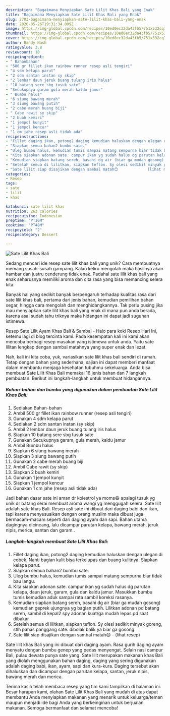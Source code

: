 ```yaml
---
description: "Bagaimana Menyiapkan Sate Lilit Khas Bali yang Enak"
title: "Bagaimana Menyiapkan Sate Lilit Khas Bali yang Enak"
slug: 2703-bagaimana-menyiapkan-sate-lilit-khas-bali-yang-enak
date: 2020-05-26T19:31:34.099Z
image: https://img-global.cpcdn.com/recipes/10ed0ec32da43fb5/751x532cq70/sate-lilit-khas-bali-foto-resep-utama.jpg
thumbnail: https://img-global.cpcdn.com/recipes/10ed0ec32da43fb5/751x532cq70/sate-lilit-khas-bali-foto-resep-utama.jpg
cover: https://img-global.cpcdn.com/recipes/10ed0ec32da43fb5/751x532cq70/sate-lilit-khas-bali-foto-resep-utama.jpg
author: Randy Nash
ratingvalue: 3.8
reviewcount: 10
recipeingredient:
- " Bahanbahan"
- "500 gr fillet ikan rainbow runner resep asli tengiri"
- "4 sdm kelapa parut"
- "2 sdm santan instan sy skip"
- "2 lembar daun jeruk buang tulang iris halus"
- "10 batang sere sbg tusuk sate"
- "Secukupnya garam gula merah kaldu jamur"
- " Bumbu halus"
- "6 siung bawang merah"
- "3 siung bawang putih"
- "2 cabe merah buang biji"
- " Cabe rawit sy skip"
- "2 buah kemiri"
- "1 jempol kunyit"
- "1 jempol kencur"
- "1 cm jahe resep asli tidak ada"
recipeinstructions:
- "Fillet daging ikan, potong2 daging kemudian haluskan dengan ulegan di cobek. Nanti bagian kulit bisa terkelupas dan buang kulitnya. Siapkan kelapa parut."
- "Siapkan semua bahan2 bumbu sate."
- "Uleg bumbu halus, kemudian tumis sampai matang sempurna biar tidak bau langu."
- "Kita siapkan adonan sate. campur ikan yg sudah halus dg parutan kelapa, daun jeruk, garam, gula dan kaldu jamur. Masukkan bumbu tumis kemudian aduk sampai rata sambil koreksi rasanya."
- "Kemudian siapkan batang sereh, basahi dg air (biar ga mudah gosong) kemudian geprek ujungnya yg bagian putih. Lilitkan adonan pd batang sereh, sambil di kepal2 spy adonan kuat/ga mudah lepas pd saat dibakar"
- "Setelah semua di lilitkan, siapkan teflon. Sy olesi sedikit minyak goreng, stlh panas panggang sate. dibolak balik ya biar ga gosong."
- "Sate lilit siap disajikan dengan sambal matah😊             (lihat resep)"
categories:
- Resep
tags:
- sate
- lilit
- khas

katakunci: sate lilit khas 
nutrition: 263 calories
recipecuisine: Indonesian
preptime: "PT16M"
cooktime: "PT48M"
recipeyield: "2"
recipecategory: Dessert

---
```



![Sate Lilit Khas Bali](https://img-global.cpcdn.com/recipes/10ed0ec32da43fb5/751x532cq70/sate-lilit-khas-bali-foto-resep-utama.jpg)

Sedang mencari ide resep sate lilit khas bali yang unik? Cara membuatnya memang susah-susah gampang. Kalau keliru mengolah maka hasilnya akan hambar dan justru cenderung tidak enak. Padahal sate lilit khas bali yang enak seharusnya memiliki aroma dan cita rasa yang bisa memancing selera kita.

Banyak hal yang sedikit banyak berpengaruh terhadap kualitas rasa dari sate lilit khas bali, pertama dari jenis bahan, kemudian pemilihan bahan segar, hingga cara mengolah dan menghidangkannya. Tak perlu pusing jika mau menyiapkan sate lilit khas bali yang enak di mana pun anda berada, karena asal sudah tahu triknya maka hidangan ini dapat jadi suguhan istimewa.

Resep Sate Lilit Ayam Khas Bali &amp; Sambal - Halo para koki Resep Hari Ini, ketemu lagi di blog tercinta kami. Pada kesempatan kali ini kami akan mencoba berbagi resep masakan yang istimewa untuk anda. Yaitu sate lilitan lengkap dengan sambal matahnya yang super enak dan lezat.


Nah, kali ini kita coba, yuk, variasikan sate lilit khas bali sendiri di rumah. Tetap dengan bahan yang sederhana, sajian ini dapat memberi manfaat dalam membantu menjaga kesehatan tubuhmu sekeluarga. Anda bisa membuat Sate Lilit Khas Bali memakai 16 jenis bahan dan 7 langkah pembuatan. Berikut ini langkah-langkah untuk membuat hidangannya.

<!--inarticleads1-->

##### Bahan-bahan dan bumbu yang digunakan dalam pembuatan Sate Lilit Khas Bali:

1. Sediakan  Bahan-bahan
1. Ambil 500 gr fillet ikan rainbow runner (resep asli tengiri)
1. Gunakan 4 sdm kelapa parut
1. Sediakan 2 sdm santan instan (sy skip)
1. Ambil 2 lembar daun jeruk buang tulang iris halus
1. Siapkan 10 batang sere sbg tusuk sate
1. Gunakan Secukupnya garam, gula merah, kaldu jamur
1. Ambil  Bumbu halus
1. Siapkan 6 siung bawang merah
1. Siapkan 3 siung bawang putih
1. Gunakan 2 cabe merah buang biji
1. Ambil  Cabe rawit (sy skip)
1. Siapkan 2 buah kemiri
1. Gunakan 1 jempol kunyit
1. Siapkan 1 jempol kencur
1. Gunakan 1 cm jahe (resep asli tidak ada)


Jadi bahan dasar sate ini aman dr kolestrol ya moms😃 apalagi tusuk yg unik dr batang serai membuat aroma wangi yg menggugah selera. Sate lilit adalah sate khas Bali. Resep asli sate ini dibuat dari daging babi dan ikan, tapi karena menyesuaikan dengan orang muslim maka dibuat juga bermacam-macam seperti dari daging ayam dan sapi. Bahan utama dagingnya dicincang, lalu dicampur parutan kelapa, bawang merah, jeruk nipis, merica, santan dan garam.. 

<!--inarticleads2-->

##### Langkah-langkah membuat Sate Lilit Khas Bali:

1. Fillet daging ikan, potong2 daging kemudian haluskan dengan ulegan di cobek. Nanti bagian kulit bisa terkelupas dan buang kulitnya. Siapkan kelapa parut.
1. Siapkan semua bahan2 bumbu sate.
1. Uleg bumbu halus, kemudian tumis sampai matang sempurna biar tidak bau langu.
1. Kita siapkan adonan sate. campur ikan yg sudah halus dg parutan kelapa, daun jeruk, garam, gula dan kaldu jamur. Masukkan bumbu tumis kemudian aduk sampai rata sambil koreksi rasanya.
1. Kemudian siapkan batang sereh, basahi dg air (biar ga mudah gosong) kemudian geprek ujungnya yg bagian putih. Lilitkan adonan pd batang sereh, sambil di kepal2 spy adonan kuat/ga mudah lepas pd saat dibakar
1. Setelah semua di lilitkan, siapkan teflon. Sy olesi sedikit minyak goreng, stlh panas panggang sate. dibolak balik ya biar ga gosong.
1. Sate lilit siap disajikan dengan sambal matah😊 -             (lihat resep)


Sate lilit khas Bali yang ini dibuat dari daging ayam. Rasa gurih daging ayam menyatu dengan bumbu genep yang pedas menyengat. Selain nasi campur Bali, pulau dewata punya sate yang. Sate lilit merupakan makanan khas Bali yang diolah menggunakan bahan daging, daging yang sering digunakan adalah daging babi, ikan, ayam, sapi dan kura-kura. Daging tersebut akan dihaluskan dan dicampur dengan parutan kelapa, santan, jeruk nipis, bawang merah dan merica. 

Terima kasih telah membaca resep yang tim kami tampilkan di halaman ini. Besar harapan kami, olahan Sate Lilit Khas Bali yang mudah di atas dapat membantu Anda menyiapkan makanan yang menarik untuk keluarga/teman maupun menjadi ide bagi Anda yang berkeinginan untuk berjualan makanan. Semoga bermanfaat dan selamat mencoba!
